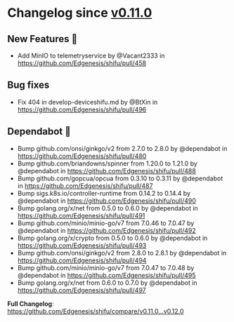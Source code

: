 # Changelog since [v0.11.0](https://github.com/Edgenesis/shifu/releases/tag/v0.11.0)

## New Features 🎉

* Add MinIO to telemetryservice by @Vacant2333 in https://github.com/Edgenesis/shifu/pull/458

## Bug fixes

* <BugFix>Fix 404 in develop-deviceshifu.md by @BtXin in https://github.com/Edgenesis/shifu/pull/496

## Dependabot 🤖

* Bump github.com/onsi/ginkgo/v2 from 2.7.0 to 2.8.0 by @dependabot in https://github.com/Edgenesis/shifu/pull/480
* Bump github.com/briandowns/spinner from 1.20.0 to 1.21.0 by @dependabot in https://github.com/Edgenesis/shifu/pull/488
* Bump github.com/gopcua/opcua from 0.3.10 to 0.3.11 by @dependabot in https://github.com/Edgenesis/shifu/pull/487
* Bump sigs.k8s.io/controller-runtime from 0.14.2 to 0.14.4 by @dependabot in https://github.com/Edgenesis/shifu/pull/490
* Bump golang.org/x/net from 0.5.0 to 0.6.0 by @dependabot in https://github.com/Edgenesis/shifu/pull/491
* Bump github.com/minio/minio-go/v7 from 7.0.46 to 7.0.47 by @dependabot in https://github.com/Edgenesis/shifu/pull/492
* Bump golang.org/x/crypto from 0.5.0 to 0.6.0 by @dependabot in https://github.com/Edgenesis/shifu/pull/493
* Bump github.com/onsi/ginkgo/v2 from 2.8.0 to 2.8.1 by @dependabot in https://github.com/Edgenesis/shifu/pull/494
* Bump github.com/minio/minio-go/v7 from 7.0.47 to 7.0.48 by @dependabot in https://github.com/Edgenesis/shifu/pull/495
* Bump golang.org/x/net from 0.6.0 to 0.7.0 by @dependabot in https://github.com/Edgenesis/shifu/pull/497

**Full Changelog**: https://github.com/Edgenesis/shifu/compare/v0.11.0...v0.12.0